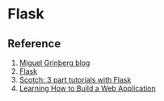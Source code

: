 # Flask

## Reference
1. [Miguel Grinberg blog](https://blog.miguelgrinberg.com/)
2. [Flask](https://flask.palletsprojects.com/en/1.1.x/)
3. [Scotch: 3 part tutorials with Flask](https://scotch.io/tutorials/build-a-crud-web-app-with-python-and-flask-part-one)
4. [Learning How to Build a Web Application](https://medium.com%2F@medium.com/@rchang/learning-how-to-build-a-web-application-c5499bd15c8f#.m3kqcgvgb)
